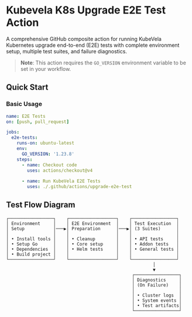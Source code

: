 # Kubevela K8s Upgrade E2E Test Action

A comprehensive GitHub composite action for running KubeVela Kubernetes upgrade end-to-end (E2E) tests with complete environment setup, multiple test suites, and failure diagnostics.


> **Note**: This action requires the `GO_VERSION` environment variable to be set in your workflow.

## Quick Start

### Basic Usage

```yaml
name: E2E Tests
on: [push, pull_request]

jobs:
  e2e-tests:
    runs-on: ubuntu-latest
    env:
      GO_VERSION: '1.23.8'
    steps:
      - name: Checkout code
        uses: actions/checkout@v4
        
      - name: Run KubeVela E2E Tests
        uses: ./.github/actions/upgrade-e2e-test
```

## Test Flow Diagram

```
┌─────────────────┐    ┌──────────────────┐    ┌─────────────────┐
│ Environment     │    │ E2E Environment  │    │ Test Execution  │
│ Setup           │───▶│ Preparation      │───▶│ (3 Suites)      │
│                 │    │                  │    │                 │
│ • Install tools │    │ • Cleanup        │    │ • API tests     │
│ • Setup Go      │    │ • Core setup     │    │ • Addon tests   │
│ • Dependencies  │    │ • Helm tests     │    │ • General tests │
│ • Build project │    │                  │    │                 │
└─────────────────┘    └──────────────────┘    └─────────────────┘
                                                        │
                                                        ▼
                                                ┌─────────────────┐
                                                │ Diagnostics     │
                                                │ (On Failure)    │
                                                │                 │
                                                │ • Cluster logs  │
                                                │ • System events │
                                                │ • Test artifacts│
                                                └─────────────────┘
```